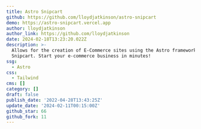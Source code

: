 ```yaml
---
title: Astro Snipcart
github: https://github.com/lloydjatkinson/astro-snipcart
demo: https://astro-snipcart.vercel.app
author: lloydjatkinson
author_link: https://github.com/lloydjatkinson
date: 2024-02-18T13:23:20.022Z
description: >-
  Allows for the creation of E-Commerce sites using the Astro framework and
  Snipcart. Start your e-commerce business in minutes!
ssg:
  - Astro
css:
  - Tailwind
cms: []
category: []
draft: false
publish_date: '2022-04-28T13:43:25Z'
update_date: '2024-02-11T00:15:00Z'
github_star: 66
github_fork: 11
---
```

